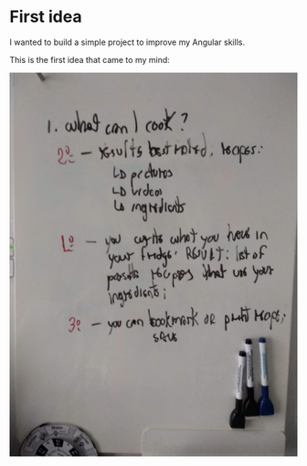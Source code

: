# First idea
I wanted to build a simple project to improve my Angular skills.

This is the first idea that came to my mind:

![First-idea-whiteboard](./images/first-idea.jpg "whiteboard")
